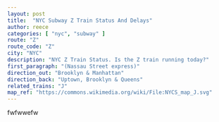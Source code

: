 ```yaml
---
layout: post
title:  "NYC Subway Z Train Status And Delays"
author: reece
categories: [ "nyc", "subway" ]
route: "Z"
route_code: "Z"
city: "NYC"
description: "NYC Z Train Status. Is the Z train running today?"
first_paragraph: "(Nassau Street express)"
direction_out: "Brooklyn & Manhattan"
direction_back: "Uptown, Brooklyn & Queens"
related_trains: "J"
map_ref: "https://commons.wikimedia.org/wiki/File:NYCS_map_J.svg"
---
```


fwfwwefw
